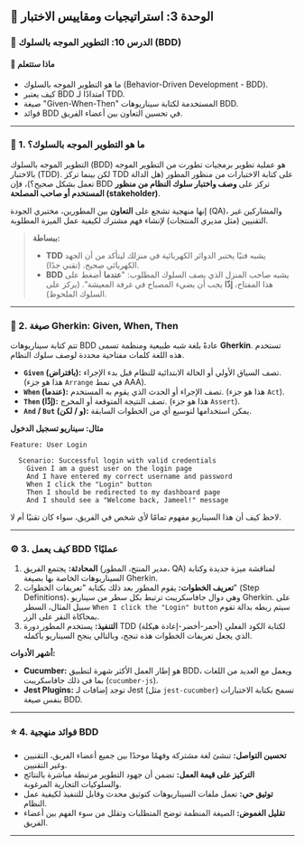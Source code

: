 ## 🧪 الوحدة 3: استراتيجيات ومقاييس الاختبار

### 📘 الدرس 10: التطوير الموجه بالسلوك (BDD)

#### 🧠 **ماذا ستتعلم**
* ما هو التطوير الموجه بالسلوك (Behavior-Driven Development - BDD).
* كيف يعتبر BDD امتدادًا لـ TDD.
* صيغة "Given-When-Then" المستخدمة لكتابة سيناريوهات BDD.
* فوائد BDD في تحسين التعاون بين أعضاء الفريق.

---
### 🤔 1. ما هو التطوير الموجه بالسلوك؟
التطوير الموجه بالسلوك (BDD) هو عملية تطوير برمجيات تطورت من التطوير الموجه بالاختبار (TDD). لكن بينما تركز TDD على كتابة الاختبارات من منظور المطور (هل الدالة تعمل بشكل صحيح؟)، فإن BDD تركز على **وصف واختبار سلوك النظام من منظور المستخدم أو صاحب المصلحة (stakeholder)**.

إنها منهجية تشجع على **التعاون** بين المطورين، مختبري الجودة (QA)، والمشاركين غير التقنيين (مثل مديري المنتجات) لإنشاء فهم مشترك لكيفية عمل الميزة المطلوبة.

> **ببساطة:**
> * **TDD** يشبه فنيًا يختبر الدوائر الكهربائية في منزلك ليتأكد من أن الجهد الكهربائي صحيح. (تقني جدًا).
> * **BDD** يشبه صاحب المنزل الذي يصف السلوك المطلوب: "**عندما** أضغط على هذا المفتاح، **إذًا** يجب أن يضيء المصباح في غرفة المعيشة". (يركز على السلوك الملحوظ).

---
### 📝 2. صيغة Gherkin: Given, When, Then
تتم كتابة سيناريوهات BDD عادةً بلغة شبه طبيعية ومنظمة تسمى **Gherkin**. تستخدم هذه اللغة كلمات مفتاحية محددة لوصف سلوك النظام.

* **`Given` (بافتراض):** تصف السياق الأولي أو الحالة الابتدائية للنظام قبل بدء الإجراء. (هذا هو جزء `Arrange` في نمط AAA).
* **`When` (عندما):** تصف الإجراء أو الحدث الذي يقوم به المستخدم. (هذا هو جزء `Act`).
* **`Then` (إذًا):** تصف النتيجة المتوقعة أو المخرج. (هذا هو جزء `Assert`).
* **`And` / `But` (و / لكن):** يمكن استخدامها لتوسيع أي من الخطوات السابقة.

**مثال: سيناريو تسجيل الدخول**
```gherkin
Feature: User Login

  Scenario: Successful login with valid credentials
    Given I am a guest user on the login page
    And I have entered my correct username and password
    When I click the "Login" button
    Then I should be redirected to my dashboard page
    And I should see a "Welcome back, Jameel!" message
```
لاحظ كيف أن هذا السيناريو مفهوم تمامًا لأي شخص في الفريق، سواء كان تقنيًا أم لا.

---
### ⚙️ 3. كيف يعمل BDD عمليًا؟
1.  **المحادثة:** يجتمع الفريق (مدير المنتج، المطور، QA) لمناقشة ميزة جديدة وكتابة السيناريوهات الخاصة بها بصيغة Gherkin.
2.  **تعريف الخطوات:** يقوم المطور بعد ذلك بكتابة "تعريفات الخطوات" (Step Definitions)، وهي دوال جافاسكريبت ترتبط بكل سطر من سيناريو Gherkin. على سبيل المثال، السطر `When I click the "Login" button` سيتم ربطه بدالة تقوم بمحاكاة النقر على الزر.
3.  **التنفيذ:** يستخدم المطور دورة TDD (أحمر-أخضر-إعادة هيكلة) لكتابة الكود الفعلي الذي يجعل تعريفات الخطوات هذه تنجح، وبالتالي ينجح السيناريو بأكمله.

**أشهر الأدوات:**
* **Cucumber:** هو إطار العمل الأكثر شهرة لتطبيق BDD، ويعمل مع العديد من اللغات بما في ذلك جافاسكريبت (`cucumber-js`).
* **Jest Plugins:** توجد إضافات لـ Jest (مثل `jest-cucumber`) تسمح بكتابة الاختبارات بنفس صيغة BDD.

---
### ⭐ 4. فوائد منهجية BDD
* **تحسين التواصل:** تنشئ لغة مشتركة وفهمًا موحدًا بين جميع أعضاء الفريق، التقنيين وغير التقنيين.
* **التركيز على قيمة العمل:** تضمن أن جهود التطوير مرتبطة مباشرة بالنتائج والسلوكيات التجارية المرغوبة.
* **توثيق حي:** تعمل ملفات السيناريوهات كتوثيق محدث وقابل للتنفيذ لكيفية عمل النظام.
* **تقليل الغموض:** الصيغة المنظمة توضح المتطلبات وتقلل من سوء الفهم بين أعضاء الفريق.

---
